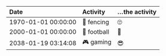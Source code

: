 | Date                   | Activity         | …the activity |
| :--------------------- | :--------------- | :------------ |
| 1970-01-01 00:00:00    | 🤺 fencing       | 🙄            |
| 2000-01-01 00:00:00    | 🏈 football      | 🤔            |
| 2038-01-19 03:14:08    | 🎮 gaming        | 😎            |
